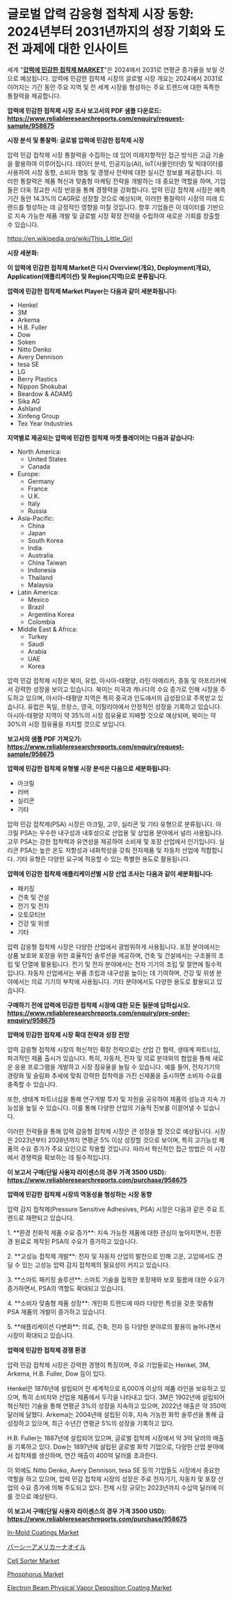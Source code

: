 <p><h1>글로벌 압력 감응형 접착제 시장 동향: 2024년부터 2031년까지의 성장 기회와 도전 과제에 대한 인사이트</h1></p><p>세계 "<strong><a href="https://www.reliableresearchreports.com/pressure-sensitive-adhesives-r958675">압력에 민감한 접착제 MARKET</a></strong>"은 2024에서 2031로 연평균 증가율을 보일 것으로 예상됩니다. 압력에 민감한 접착제 시장의 글로벌 시장 개요는 2024에서 2031로 이어지는 기간 동안 주요 지역 및 전 세계 시장을 형성하는 주요 트렌드에 대한 독특한 통찰력을 제공합니다.</p>
<p><strong>압력에 민감한 접착제 시장 조사 보고서의 PDF 샘플 다운로드: <a href="https://www.reliableresearchreports.com/enquiry/request-sample/958675">https://www.reliableresearchreports.com/enquiry/request-sample/958675</a></strong></p>
<p><strong>시장 분석 및 통찰력: 글로벌 압력에 민감한 접착제 시장</strong></p>
<p><p>압력 민감 접착제 시장 통찰력을 수집하는 데 있어 미래지향적인 접근 방식은 고급 기술을 활용하여 이루어집니다. 데이터 분석, 인공지능(AI), IoT(사물인터넷) 및 빅데이터를 사용하여 시장 동향, 소비자 행동 및 경쟁사 전략에 대한 실시간 정보를 제공합니다. 이러한 통찰력은 제품 혁신과 맞춤형 마케팅 전략을 개발하는 데 중요한 역할을 하며, 기업들은 더욱 정교한 시장 반응을 통해 경쟁력을 강화합니다. 압력 민감 접착제 시장은 예측 기간 동안 14.3%의 CAGR로 성장할 것으로 예상되며, 이러한 통찰력이 시장의 미래 트렌드를 형성하는 데 긍정적인 영향을 미칠 것입니다. 향후 기업들은 이 데이터를 기반으로 지속 가능한 제품 개발 및 글로벌 시장 확장 전략을 수립하여 새로운 기회를 창출할 수 있습니다.</p></p>
<p><a href="%7CAUTHORITHY_DOMAIN_URL%7C">https://en.wikipedia.org/wiki/This_Little_Girl</a></p>
<p><strong>시장 세분화:</strong></p>
<p><strong>이 압력에 민감한 접착제 Market은 다시 Overview(개요), Deployment(개요), Application(애플리케이션) 및 Region(지역)으로 분류됩니다.</strong></p>
<p><strong>압력에 민감한 접착제 Market Player는 다음과 같이 세분화됩니다:</strong></p>
<p><ul><li>Henkel</li><li>3M</li><li>Arkema</li><li>H.B. Fuller</li><li>Dow</li><li>Soken</li><li>Nitto Denko</li><li>Avery Dennison</li><li>tesa SE</li><li>LG</li><li>Berry Plastics</li><li>Nippon Shokubai</li><li>Beardow & ADAMS</li><li>Sika AG</li><li>Ashland</li><li>Xinfeng Group</li><li>Tex Year Industries</li></ul></p>
<p><strong>지역별로 제공되는 압력에 민감한 접착제 마켓 플레이어는 다음과 같습니다:</strong></p>
<p><ul>
    <li>
        North America:
        <ul>
            <li>United States</li>
            <li>Canada</li>
        </ul>
    </li>
    <li>
        Europe:
        <ul>
            <li>Germany</li>
            <li>France</li>
            <li>U.K.</li>
            <li>Italy</li>
            <li>Russia</li>
        </ul>
    </li>
    <li>
        Asia-Pacific:
        <ul>
            <li>China</li>
            <li>Japan</li>
            <li>South Korea</li>
            <li>India</li>
            <li>Australia</li>
            <li>China Taiwan</li>
            <li>Indonesia</li>
            <li>Thailand</li>
            <li>Malaysia</li>
        </ul>
    </li>
    <li>
        Latin America:
        <ul>
            <li>Mexico</li>
            <li>Brazil</li>
            <li>Argentina Korea</li>
            <li>Colombia</li>
        </ul>
    </li>
    <li>
        Middle East & Africa:
        <ul>
            <li>Turkey</li>
            <li>Saudi</li>
            <li>Arabia</li>
            <li>UAE</li>
            <li>Korea</li>
        </ul>
    </li>
    </ul></p>
<p><p>압력 민감 접착제 시장은 북미, 유럽, 아시아-태평양, 라틴 아메리카, 중동 및 아프리카에서 강력한 성장을 보이고 있습니다. 북미는 미국과 캐나다의 수요 증가로 인해 시장을 주도하고 있으며, 아시아-태평양 지역은 특히 중국과 인도에서의 급성장으로 주목받고 있습니다. 유럽은 독일, 프랑스, 영국, 이탈리아에서 안정적인 성장을 기록하고 있습니다. 아시아-태평양 지역이 약 35%의 시장 점유율로 지배할 것으로 예상되며, 북미는 약 30%의 시장 점유율을 차지할 것으로 보입니다.</p></p>
<p><strong>보고서의 샘플 PDF 가져오기: <a href="https://www.reliableresearchreports.com/enquiry/request-sample/958675">https://www.reliableresearchreports.com/enquiry/request-sample/958675</a></strong></p>
<p><strong>압력에 민감한 접착제 유형별 시장 분석은 다음으로 세분화됩니다:</strong></p>
<p><ul><li>아크릴</li><li>러버</li><li>실리콘</li><li>기타</li></ul></p>
<p><p>압력 민감 접착제(PSA) 시장은 아크릴, 고무, 실리콘 및 기타 유형으로 분류됩니다. 아크릴 PSA는 우수한 내구성과 내후성으로 산업용 및 상업용 분야에서 널리 사용됩니다. 고무 PSA는 강한 접착력과 유연성을 제공하여 소비재 및 포장 산업에서 인기입니다. 실리콘 PSA는 높은 온도 저항성과 내화학성을 갖춰 전자제품 및 자동차 산업에 적합합니다. 기타 유형은 다양한 요구에 적응할 수 있는 특별한 용도로 활용됩니다.</p></p>
<p><strong>압력에 민감한 접착제 애플리케이션별 시장 산업 조사는 다음과 같이 세분화됩니다:</strong></p>
<p><ul><li>패키징</li><li>건축 및 건설</li><li>전기 및 전자</li><li>오토모티브</li><li>건강 및 위생</li><li>기타</li></ul></p>
<p><p>압력 감응형 접착제 시장은 다양한 산업에서 광범위하게 사용됩니다. 포장 분야에서는 상품 보호와 포장을 위한 효율적인 솔루션을 제공하며, 건축 및 건설에서는 구조물의 조립 및 단열에 활용됩니다. 전기 및 전자 분야에서는 전자 기기의 조립 및 절연에 필수적입니다. 자동차 산업에서는 부품 조립과 내구성을 높이는 데 기여하며, 건강 및 위생 분야에서는 의료 기기의 부착에 사용됩니다. 기타 분야에서도 다양한 용도로 활용되고 있습니다.</p></p>
<p><strong>구매하기 전에 압력에 민감한 접착제 시장에 대한 모든 질문에 답하십시오. <a href="https://www.reliableresearchreports.com/enquiry/pre-order-enquiry/958675">https://www.reliableresearchreports.com/enquiry/pre-order-enquiry/958675</a></strong></p>
<p><strong>압력에 민감한 접착제 시장 확대 전략과 성장 전망</strong></p>
<p><p>압력 감응형 접착제 시장의 혁신적인 확장 전략으로는 산업 간 협력, 생태계 파트너십, 파괴적인 제품 출시가 있습니다. 특히, 자동차, 전자 및 의료 분야와의 협업을 통해 새로운 응용 프로그램을 개발하고 시장 점유율을 늘릴 수 있습니다. 예를 들어, 전자기기의 경량화 및 슬림화 추세에 맞춰 강력한 접착력을 가진 신제품을 출시하면 소비자 수요를 충족할 수 있습니다. </p><p>또한, 생태계 파트너십을 통해 연구개발 투자 및 자원을 공유하여 제품의 성능과 지속 가능성을 높일 수 있습니다. 이를 통해 다양한 산업의 기술적 진보를 이끌어낼 수 있습니다. </p><p>이러한 전략들을 통해 압력 감응형 접착제 시장은 큰 성장을 할 것으로 예상됩니다. 시장은 2023년부터 2028년까지 연평균 5% 이상 성장할 것으로 보이며, 특히 고기능성 제품의 수요 증가가 주요 요인으로 작용할 것입니다. 따라서 혁신적인 접근 방법은 이 시장에서 경쟁력을 확보하는 데 필수적입니다.</p></p>
<p><strong>이 보고서 구매(단일 사용자 라이센스의 경우 가격 3500 USD): <a href="https://www.reliableresearchreports.com/purchase/958675">https://www.reliableresearchreports.com/purchase/958675</a></strong></p>
<p><strong>압력에 민감한 접착제 시장의 역동성을 형성하는 시장 동향</strong></p>
<p><p>압력 감지 접착제(Pressure Sensitive Adhesives, PSA) 시장은 다음과 같은 주요 트렌드로 재편되고 있습니다.</p><p>1. **환경 친화적 제품 수요 증가**: 지속 가능한 제품에 대한 관심이 높아지면서, 친환경 원료로 제작된 PSA의 수요가 증가하고 있습니다.</p><p>2. **고성능 접착제 개발**: 전자 및 자동차 산업의 발전으로 인해 고온, 고압에서도 견딜 수 있는 고성능 압력 감지 접착제의 필요성이 커지고 있습니다.</p><p>3. **스마트 패키징 솔루션**: 스마트 기술을 접목한 포장재와 보호 필름에 대한 수요가 증가하면서, PSA의 역할도 확대되고 있습니다.</p><p>4. **소비자 맞춤형 제품 성장**: 개인화 트렌드에 따라 다양한 특성을 갖춘 맞춤형 PSA 제품의 개발이 증가하고 있습니다.</p><p>5. **애플리케이션 다변화**: 의료, 건축, 전자 등 다양한 분야로의 활용이 늘어나면서 시장이 확대되고 있습니다.</p></p>
<p><strong>압력에 민감한 접착제 경쟁 환경</strong></p>
<p><p>압력 민감 접착제 시장은 강력한 경쟁이 특징이며, 주요 기업들로는 Henkel, 3M, Arkema, H.B. Fuller, Dow 등이 있다. </p><p>Henkel은 1876년에 설립되어 전 세계적으로 6,000개 이상의 제품 라인을 보유하고 있으며, 특히 소비자와 산업용 제품에서 두각을 나타내고 있다. 3M은 1902년에 설립되어 혁신적인 기술을 통해 연평균 3%의 성장을 지속하고 있으며, 2022년 매출은 약 350억 달러에 달했다. Arkema는 2004년에 설립된 이후, 지속 가능한 화학 솔루션을 통해 급성장하고 있으며, 최근 수년간 연평균 5%의 성장을 기록하고 있다.</p><p>H.B. Fuller는 1887년에 설립되어 있으며, 글로벌 접착제 시장에서 약 3억 달러의 매출을 기록하고 있다. Dow는 1897년에 설립된 글로벌 화학 기업으로, 다양한 산업 분야에서 접착제를 생산하며, 연간 매출이 400억 달러를 초과한다. </p><p>이 외에도 Nitto Denko, Avery Dennison, tesa SE 등의 기업들도 시장에서 중요한 역할을 하고 있으며, 압력 민감 접착제 시장의 성장은 주로 전자기기, 자동차 및 포장 산업의 수요 증가에 의해 주도되고 있다. 전체 시장 규모는 2023년까지 수십억 달러에 이를 것으로 예상된다.</p></p>
<p><strong>이 보고서 구매(단일 사용자 라이센스의 경우 가격 3500 USD): <a href="https://www.reliableresearchreports.com/purchase/958675">https://www.reliableresearchreports.com/purchase/958675</a></strong></p>
<p><p><a href="https://github.com/petbigbeepjn/Market-Research-Report-List-1/blob/main/in-mold-coatings-market.md">In-Mold Coatings Market</a></p><p><a href="https://medium.com/@dtrg65gh/persea-americana-oil-market-%E3%81%AE%E3%82%B0%E3%83%AD%E3%83%BC%E3%83%90%E3%83%AB%E5%B8%82%E5%A0%B4%E6%A6%82%E8%A6%81%E3%81%AF-%E4%B8%96%E7%95%8C%E3%81%8A%E3%82%88%E3%81%B3%E4%B8%BB%E8%A6%81%E5%B8%82%E5%A0%B4%E3%81%AB%E3%81%8A%E3%81%91%E3%82%8B%E6%A5%AD%E7%95%8C%E3%81%AB%E5%BD%B1%E9%9F%BF%E3%82%92%E4%B8%8E%E3%81%88%E3%82%8B%E4%B8%BB%E8%A6%81%E3%81%AA%E3%83%88%E3%83%AC%E3%83%B3%E3%83%89%E3%81%AB%E3%81%A4%E3%81%84%E3%81%A6-%E7%8B%AC%E8%87%AA%E3%81%AE%E8%A6%96%E7%82%B9%E3%82%92%E6%8F%90%E4%BE%9B%E3%81%97%E3%81%BE%E3%81%99-eeb9ec395903">パーシーアメリカーナオイル</a></p><p><a href="https://github.com/NasrinKhan99/Market-Research-Report-List-1/blob/main/cell-sorter-market.md">Cell Sorter Market</a></p><p><a href="https://www.linkedin.com/pulse/global-phosphorus-market-status-2024-2031-forecast-region-fsj8c?trackingId=s5iKPnRITDixfbJi5z1U3A%3D%3D">Phosphorus Market</a></p><p><a href="https://medium.com/@cecilaymond4456/this-electron-beam-physical-vapor-deposition-coating-market-research-report-evaluates-the-key-8e7b473c5551">Electron Beam Physical Vapor Deposition Coating Market</a></p></p>